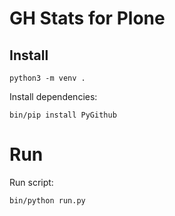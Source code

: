 # GH Stats for Plone

## Install

```
python3 -m venv .
```

Install dependencies:

```
bin/pip install PyGithub
```

# Run

Run script:

```
bin/python run.py
```
